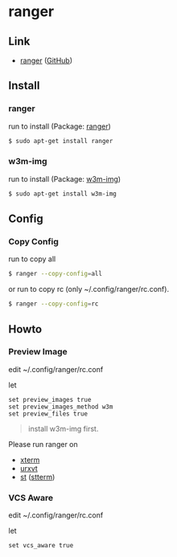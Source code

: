 
# ranger


## Link

* [ranger](https://ranger.github.io/) ([GitHub](https://github.com/ranger/ranger))


## Install

### ranger

run to install (Package: [ranger](https://packages.ubuntu.com/bionic/ranger))

``` sh
$ sudo apt-get install ranger
```

### w3m-img

run to install (Package: [w3m-img](https://packages.ubuntu.com/bionic/w3m-img))

``` sh
$ sudo apt-get install w3m-img
```

## Config

### Copy Config

run to copy all

``` sh
$ ranger --copy-config=all
```

or run to copy rc (only ~/.config/ranger/rc.conf).

``` sh
$ ranger --copy-config=rc
```

## Howto

### Preview Image

edit ~/.config/ranger/rc.conf

let

```
set preview_images true
set preview_images_method w3m
set preview_files true
```

> install w3m-img first.

Please run ranger on

* [xterm](https://packages.ubuntu.com/bionic/xterm)
* [urxvt](https://packages.ubuntu.com/bionic/rxvt-unicode)
* [st](https://st.suckless.org/) ([stterm](https://packages.ubuntu.com/bionic/stterm))


### VCS Aware

edit ~/.config/ranger/rc.conf

let

```
set vcs_aware true 
```

